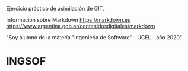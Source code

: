 Ejercicio práctico de asimilación de GIT. 

Información sobre Markdown
https://markdown.es
https://www.argentina.gob.ar/contenidosdigitales/markdown

"Soy alumno de la matería "Ingenieria de Software"  - UCEL - año 2020"

# INGSOF
